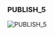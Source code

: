 ### PUBLISH_5

![PUBLISH_5](https://user-images.githubusercontent.com/116869307/214153885-5281bab1-9217-44b5-89d5-59a83dcd5b51.png)











































